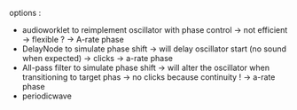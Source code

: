 options : 
- audioworklet to reimplement oscillator with phase control
    -> not efficient
    -> flexible ?
    -> A-rate phase
- DelayNode to simulate phase shift
    -> will delay oscillator start (no sound when expected) -> clicks
    -> a-rate phase
- All-pass filter to simulate phase shift
    -> will alter the oscillator when transitioning to target phas
    -> no clicks because continuity !
    -> a-rate phase
- periodicwave